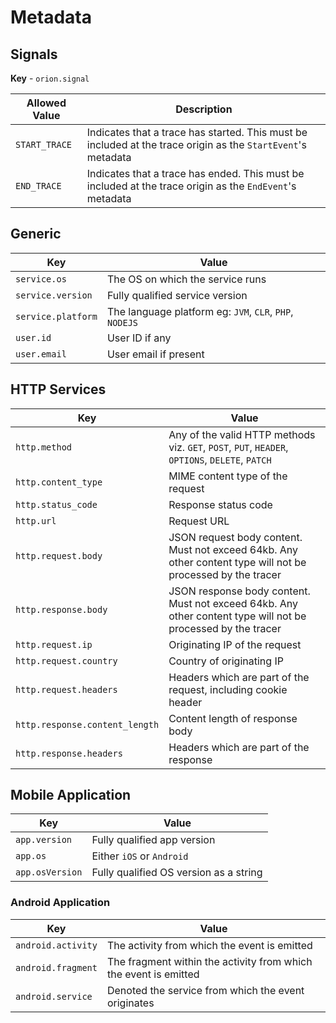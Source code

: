# Metadata

## Signals

**Key** - `orion.signal`

|Allowed Value|Description|
|-------------|-------------|
| `START_TRACE`| Indicates that a trace has started. This must be included at the trace origin as the `StartEvent`'s metadata |
| `END_TRACE`| Indicates that a trace has ended. This must be included at the trace origin as the `EndEvent`'s metadata |

## Generic

|Key|Value|
|---|-----|
|`service.os`| The OS on which the service runs |
|`service.version`| Fully qualified service version |
|`service.platform`| The language platform eg: `JVM`, `CLR`, `PHP`, `NODEJS` |
|`user.id`| User ID if any |
|`user.email`| User email if present |

## HTTP Services

|Key|Value|
|---|-----|
|`http.method`| Any of the valid HTTP methods viz. `GET`, `POST`, `PUT`, `HEADER`, `OPTIONS`, `DELETE`, `PATCH`|
|`http.content_type`| MIME content type of the request|
|`http.status_code`| Response status code |
|`http.url`| Request URL |
|`http.request.body` | JSON request body content. Must not exceed 64kb. Any other content type will not be processed by the tracer|
|`http.response.body` | JSON response body content. Must not exceed 64kb. Any other content type will not be processed by the tracer|
|`http.request.ip`| Originating IP of the request |
|`http.request.country`| Country of originating IP |
|`http.request.headers`| Headers which are part of the request, including cookie header |
|`http.response.content_length` | Content length of response body |
|`http.response.headers`| Headers which are part of the response |

## Mobile Application

|Key|Value|
|---|-----|
|`app.version`| Fully qualified app version|
|`app.os`| Either `iOS` or `Android`|
|`app.osVersion`| Fully qualified OS version as a string |


### Android Application

|Key|Value|
|---|-----|
|`android.activity`| The activity from which the event is emitted|
|`android.fragment`| The fragment within the activity from which the event is emitted|
|`android.service`| Denoted the service from which the event originates|
